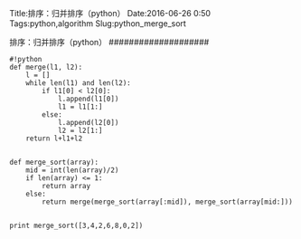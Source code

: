 Title:排序：归并排序（python）
Date:2016-06-26 0:50
Tags:python,algorithm
Slug:python_merge_sort

排序：归并排序（python）
####################

	#!python
    def merge(l1, l2):
        l = []
        while len(l1) and len(l2):
            if l1[0] < l2[0]:
                l.append(l1[0])
                l1 = l1[1:]
            else:
                l.append(l2[0])
                l2 = l2[1:]
        return l+l1+l2
    
    
    def merge_sort(array):
        mid = int(len(array)/2)
        if len(array) <= 1:
            return array
        else:
            return merge(merge_sort(array[:mid]), merge_sort(array[mid:]))


	print merge_sort([3,4,2,6,8,0,2])